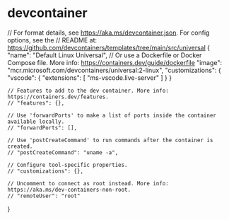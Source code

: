 # devcontainer
// For format details, see https://aka.ms/devcontainer.json. For config options, see the
// README at: https://github.com/devcontainers/templates/tree/main/src/universal
{
	"name": "Default Linux Universal",
	// Or use a Dockerfile or Docker Compose file. More info: https://containers.dev/guide/dockerfile
	"image": "mcr.microsoft.com/devcontainers/universal:2-linux",
	"customizations": {
		"vscode": {
			"extensions": [
				"ms-vscode.live-server"
			]
		}
	}

	// Features to add to the dev container. More info: https://containers.dev/features.
	// "features": {},

	// Use 'forwardPorts' to make a list of ports inside the container available locally.
	// "forwardPorts": [],

	// Use 'postCreateCommand' to run commands after the container is created.
	// "postCreateCommand": "uname -a",

	// Configure tool-specific properties.
	// "customizations": {},

	// Uncomment to connect as root instead. More info: https://aka.ms/dev-containers-non-root.
	// "remoteUser": "root"
}

